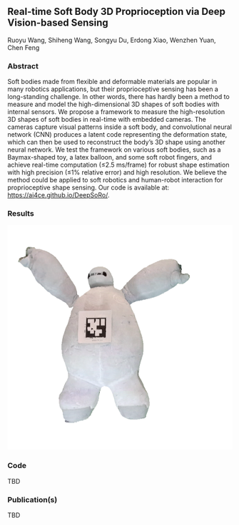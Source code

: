 ## Real-time Soft Body 3D Proprioception via Deep Vision-based Sensing

Ruoyu Wang, Shiheng Wang, Songyu Du, Erdong Xiao, Wenzhen Yuan, Chen Feng

### Abstract
Soft bodies made from flexible and deformable materials are popular in many robotics applications, but their proprioceptive sensing has been a long-standing challenge. In other words, there has hardly been a method to measure and model the high-dimensional 3D shapes of soft bodies with internal sensors. We propose a framework to measure the high-resolution 3D shapes of soft bodies in real-time with embedded cameras. The cameras capture visual patterns inside a soft body, and convolutional neural network (CNN) produces a latent code representing the deformation state, which can then be used to reconstruct the body’s 3D shape using another neural network. We test the framework on various soft bodies, such as a Baymax-shaped toy, a latex balloon, and some soft robot fingers, and achieve real-time computation (≤2.5 ms/frame) for robust shape estimation with high precision (≤1% relative error) and high resolution. We believe the method could be applied to soft robotics and human-robot interaction for proprioceptive shape sensing. Our code is available at: https://ai4ce.github.io/DeepSoRo/.
### Results
![images](./docs/gt_395.png)

### Code
TBD

### Publication(s)
TBD
